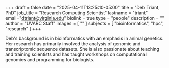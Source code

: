 +++
draft = false
date = "2025-04-11T13:25:10-05:00"
title = "Deb Triant, PhD"
job_title = "Research Computing Scientist"
lastname = "triant"
email="dtriant@virginia.edu"
biolink = true
type = "people"
description = ""
author = "UVARC Staff"
images = [
  ""
]
subjects = [
  "bioinformatics",
  "hpc",
  "research"
]
+++

Deb's background is in bioinformatics with an emphasis in animal genetics. Her research has primarily involved the analysis of genomic and transcriptomic sequence datasets. She is also passionate about teaching and training scientists and has taught workshops on computational genomics and programming for biologists.


